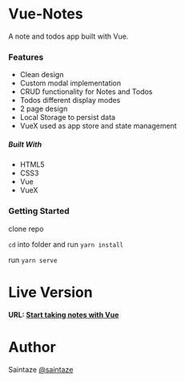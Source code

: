 # Vue-Notes
A note and todos app built with Vue.

### Features
+ Clean design
+ Custom modal implementation
+ CRUD functionality for Notes and Todos
+ Todos different display modes
+ 2 page design
+ Local Storage to persist data
+ VueX used as app store and state management

##### Built With
+ HTML5
+ CSS3
+ Vue
+ VueX

### Getting Started
clone repo

`cd` into folder and run `yarn install`

run `yarn serve`

# Live Version
#### URL: [Start taking notes with Vue](https://vue-notes.now.sh/)

# Author
Saintaze [@saintaze](https://github.com/saintaze/)
